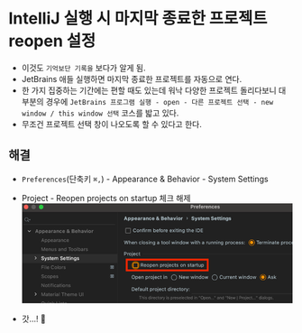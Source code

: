 # IntelliJ 실행 시 마지막 종료한 프로젝트 reopen 설정
- 이것도 `기억보단 기록을` 보다가 알게 됨.
- JetBrains 애들 실행하면 마지막 종료한 프로젝트를 자동으로 연다.
- 한 가지 집중하는 기간에는 편할 때도 있는데 워낙 다양한 프로젝트 돌리다보니 대부분의 경우에 
  `JetBrains 프로그램 실행 - open - 다른 프로젝트 선택 - new window / this window 선택`
  코스를 밟고 있다.
- 무조건 프로젝트 선택 창이 나오도록 할 수 있다고 한다.

## 해결
- `Preferences`(단축키 `⌘,`) - Appearance & Behavior - System Settings
- Project - Reopen projects on startup 체크 해제
![WebStorm preferences](.%5B20210813%5D_intellij_reopen_last_project_images/a7cfbbf9.png)

- 갓...! 🥺
